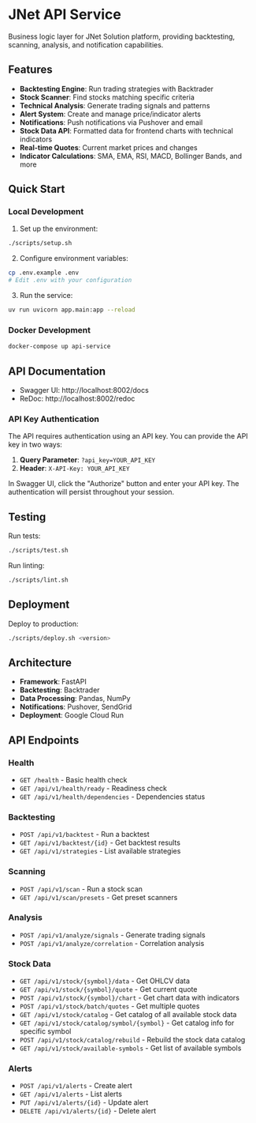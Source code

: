 # JNet API Service

Business logic layer for JNet Solution platform, providing backtesting, scanning, analysis, and notification capabilities.

## Features

- **Backtesting Engine**: Run trading strategies with Backtrader
- **Stock Scanner**: Find stocks matching specific criteria
- **Technical Analysis**: Generate trading signals and patterns
- **Alert System**: Create and manage price/indicator alerts
- **Notifications**: Push notifications via Pushover and email
- **Stock Data API**: Formatted data for frontend charts with technical indicators
- **Real-time Quotes**: Current market prices and changes
- **Indicator Calculations**: SMA, EMA, RSI, MACD, Bollinger Bands, and more

## Quick Start

### Local Development

1. Set up the environment:
```bash
./scripts/setup.sh
```

2. Configure environment variables:
```bash
cp .env.example .env
# Edit .env with your configuration
```

3. Run the service:
```bash
uv run uvicorn app.main:app --reload
```

### Docker Development

```bash
docker-compose up api-service
```

## API Documentation

- Swagger UI: http://localhost:8002/docs
- ReDoc: http://localhost:8002/redoc

### API Key Authentication

The API requires authentication using an API key. You can provide the API key in two ways:

1. **Query Parameter**: `?api_key=YOUR_API_KEY`
2. **Header**: `X-API-Key: YOUR_API_KEY`

In Swagger UI, click the "Authorize" button and enter your API key. The authentication will persist throughout your session.

## Testing

Run tests:
```bash
./scripts/test.sh
```

Run linting:
```bash
./scripts/lint.sh
```

## Deployment

Deploy to production:
```bash
./scripts/deploy.sh <version>
```

## Architecture

- **Framework**: FastAPI
- **Backtesting**: Backtrader
- **Data Processing**: Pandas, NumPy
- **Notifications**: Pushover, SendGrid
- **Deployment**: Google Cloud Run

## API Endpoints

### Health
- `GET /health` - Basic health check
- `GET /api/v1/health/ready` - Readiness check
- `GET /api/v1/health/dependencies` - Dependencies status

### Backtesting
- `POST /api/v1/backtest` - Run a backtest
- `GET /api/v1/backtest/{id}` - Get backtest results
- `GET /api/v1/strategies` - List available strategies

### Scanning
- `POST /api/v1/scan` - Run a stock scan
- `GET /api/v1/scan/presets` - Get preset scanners

### Analysis
- `POST /api/v1/analyze/signals` - Generate trading signals
- `POST /api/v1/analyze/correlation` - Correlation analysis

### Stock Data
- `GET /api/v1/stock/{symbol}/data` - Get OHLCV data
- `GET /api/v1/stock/{symbol}/quote` - Get current quote
- `POST /api/v1/stock/{symbol}/chart` - Get chart data with indicators
- `POST /api/v1/stock/batch/quotes` - Get multiple quotes
- `GET /api/v1/stock/catalog` - Get catalog of all available stock data
- `GET /api/v1/stock/catalog/symbol/{symbol}` - Get catalog info for specific symbol
- `POST /api/v1/stock/catalog/rebuild` - Rebuild the stock data catalog
- `GET /api/v1/stock/available-symbols` - Get list of available symbols

### Alerts
- `POST /api/v1/alerts` - Create alert
- `GET /api/v1/alerts` - List alerts
- `PUT /api/v1/alerts/{id}` - Update alert
- `DELETE /api/v1/alerts/{id}` - Delete alert